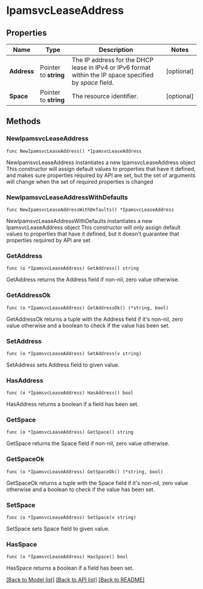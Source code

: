 # IpamsvcLeaseAddress

## Properties

Name | Type | Description | Notes
------------ | ------------- | ------------- | -------------
**Address** | Pointer to **string** | The IP address for the DHCP lease in IPv4 or IPv6 format within the IP space specified by _space_ field. | [optional] 
**Space** | Pointer to **string** | The resource identifier. | [optional] 

## Methods

### NewIpamsvcLeaseAddress

`func NewIpamsvcLeaseAddress() *IpamsvcLeaseAddress`

NewIpamsvcLeaseAddress instantiates a new IpamsvcLeaseAddress object
This constructor will assign default values to properties that have it defined,
and makes sure properties required by API are set, but the set of arguments
will change when the set of required properties is changed

### NewIpamsvcLeaseAddressWithDefaults

`func NewIpamsvcLeaseAddressWithDefaults() *IpamsvcLeaseAddress`

NewIpamsvcLeaseAddressWithDefaults instantiates a new IpamsvcLeaseAddress object
This constructor will only assign default values to properties that have it defined,
but it doesn't guarantee that properties required by API are set

### GetAddress

`func (o *IpamsvcLeaseAddress) GetAddress() string`

GetAddress returns the Address field if non-nil, zero value otherwise.

### GetAddressOk

`func (o *IpamsvcLeaseAddress) GetAddressOk() (*string, bool)`

GetAddressOk returns a tuple with the Address field if it's non-nil, zero value otherwise
and a boolean to check if the value has been set.

### SetAddress

`func (o *IpamsvcLeaseAddress) SetAddress(v string)`

SetAddress sets Address field to given value.

### HasAddress

`func (o *IpamsvcLeaseAddress) HasAddress() bool`

HasAddress returns a boolean if a field has been set.

### GetSpace

`func (o *IpamsvcLeaseAddress) GetSpace() string`

GetSpace returns the Space field if non-nil, zero value otherwise.

### GetSpaceOk

`func (o *IpamsvcLeaseAddress) GetSpaceOk() (*string, bool)`

GetSpaceOk returns a tuple with the Space field if it's non-nil, zero value otherwise
and a boolean to check if the value has been set.

### SetSpace

`func (o *IpamsvcLeaseAddress) SetSpace(v string)`

SetSpace sets Space field to given value.

### HasSpace

`func (o *IpamsvcLeaseAddress) HasSpace() bool`

HasSpace returns a boolean if a field has been set.


[[Back to Model list]](../README.md#documentation-for-models) [[Back to API list]](../README.md#documentation-for-api-endpoints) [[Back to README]](../README.md)



